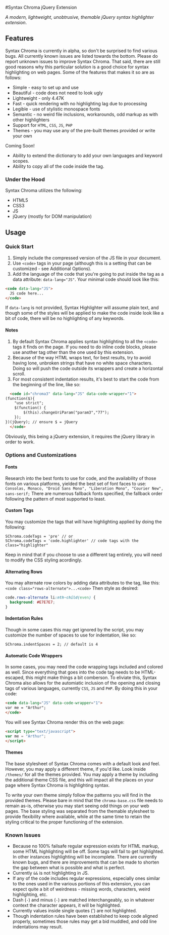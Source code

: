 #Syntax Chroma jQuery Extension

_A modern, lightweight, unobtrusive, themable jQuery syntax highlighter extension_.

## Features
Syntax Chroma is currently in alpha, so don't be surprised to find various bugs. All currently known issues are listed towards the bottom. Please do report unknown issues to improve Syntax Chroma. That said, there are still good reasons why this particular solution is a good choice for syntax highlighting on web pages. Some of the features that makes it so are as follows:
* Simple - easy to set up and use
* Beautiful - code does not need to look ugly
* Lightweight - only 4.47K
* Fast - quick rendering with no highlighting lag due to processing
* Legible - use of stylistic monospace fonts
* Semantic - no weird file inclusions, workarounds, odd markup as with other highlighters
* Support for `HTML`, `CSS`, `JS`, `PHP`
* Themes - you may use any of the pre-built themes provided or write your own
 
Coming Soon!

* Ability to extend the dictionary to add your own languages and keyword scopes.
* Ability to copy all of the code inside the tag.

### Under the Hood
Syntax Chroma utilizes the following:

* HTML5
* CSS3
* JS
* jQuery (mostly for DOM manipulation)

## Usage

### Quick Start
1. Simply include the compressed version of the JS file in your document.
2. Use `<code>` tags in your page (although this is a setting that can be customized - see Additional Options).
3. Add the language of the code that you're going to put inside the tag as a data attribute: `data-lang="JS"`. Your minimal code should look like this:
```` HTML
<code data-lang="JS">
  JS code here...
</code>
````
If `data-lang` is not provided, Syntax Highlighter will assume plain text, and though some of the styles will be applied to make the code inside look like a bit of code, there will be no highlighting of any keywords.

#### Notes
1. By default Syntax Chroma applies syntax highlighting to all the `<code>` tags it finds on the page. If you need to do inline code blocks, please use another tag other than the one used by this extension.
2. Because of the way HTML wraps text, for best results, try to avoid having lone, unbroken strings that have no white space characters. Doing so will push the code outside its wrappers and create a horizontal scroll.
3. For most consistent indentation results, it's best to start the code from the beginning of the line, like so:
```` HTML
  <code id="chroma3" data-lang="JS" data-code-wrapper="1">
(function($){
    "use strict";
    $(function() {
        $(this).changeUriParam("param3","77");
    });
})(jQuery); // ensure $ = jQuery
  </code>
````
Obviously, this being a jQuery extension, it requires the jQuery library in order to work.

### Options and Customizations
#### Fonts
Research into the best fonts to use for code, and the availability of those fonts on various platforms, yielded the best set of font faces to use: `Consolas, Monaco, "Droid Sans Mono", "Liberation Mono", "Courier New", sans-serif;` There are numerous fallback fonts specified, the fallback order following the pattern of most supported to least.

#### Custom Tags
You may customize the tags that will have highlighting applied by doing the following:
```` JS
SChroma.codeTags = 'pre' // or
SChroma.codeTags = 'code.highlighter' // code tags with the class="highlighter"
````
Keep in mind that if you choose to use a different tag entirely, you will need to modify the CSS styling acordingly.

#### Alternating Rows
You may alternate row colors by adding data attributes to the tag, like this: 
`<code class="rows-alternate">...<code>`
Then style as desired:
```` CSS
code.rows-alternate li:nth-child(even) {
  background: #E7E7E7;
}
````
#### Indentation Rules
Though in some cases this may get ignored by the script, you may customize the number of spaces to use for indentation, like so:
```` JS
SChroma.indentSpaces = 2; // default is 4
````
#### Automatic Code Wrappers
In some cases, you may need the code wrapping tags included and colored as well. Since everything that goes into the code tag needs to be HTML-escaped, this might make things a bit comberson. To eliviate this, Syntax Chroma also allows for the automiatic inclusion of the opening and closing tags of various languages, currently `CSS`, `JS` and `PHP`. By doing this in your code:
```` HTML
<code data-lang="JS" data-code-wrapper="1">
var me = "Arthur";
</code>
````
You will see Syntax Chroma render this on the web page:
```` HTML
<script type="text/javascript">
var me = "Arthur";
</script>
````

#### Themes
The base stylesheet of Syntax Chroma comes with a default look and feel. However, you may apply a different theme, if you'd like. Look inside `/themes/` for all the themes provided. You may apply a theme by including the additional theme CSS file, and this will impact all the places on your page where Syntax Chroma is highlighting syntax. 

To write your own theme simply follow the patterns you will find in the provided themes. Please bare in mind that the `chroma-base.css` file needs to remain as-is, otherwise you may start seeing odd things on your web pages. The base styling was separated from the themable stylesheet to provide flexibility where available, while at the same time to retain the styling critical to the proper functioning of the extension.

### Known Issues
* Because no 100% failsafe regular expression exists for HTML markup, some HTML highlighting will be off. Some tags will fail to get highlighted. In other instances highlighting will be incomplete. There are currently known bugs, and there are improvements that can be made to shorten the gap between what is possible and what is perfect.
* Currently `&&` is not highlighting in JS.
* If any of the code includes regular expressions, especially ones similar to the ones used in the various portions of this extension, you can expect quite a bit of weirdness - missing words, characters, weird highlighting, etc.
* Dash (`-`) and minus (`-`) are matched interchangeably, so in whatever context the character appears, it will be highlighted.
* Currently values inside single quotes (') are not highlighted.
* Though indentation rules have been established to keep code aligned properly, sometimes those rules may get a bid muddled, and odd line indentations may result.
